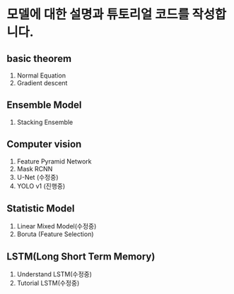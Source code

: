 # 모델에 대한 설명과 튜토리얼 코드를 작성합니다.
## basic theorem
1. Normal Equation
2. Gradient descent

## Ensemble Model
1. Stacking Ensemble

## Computer vision
1. Feature Pyramid Network
2. Mask RCNN
3. U-Net (수정중)
4. YOLO v1 (진행중)

## Statistic Model
1. Linear Mixed Model(수정중)
2. Boruta (Feature Selection)

## LSTM(Long Short Term Memory)
1. Understand LSTM(수정중)
2. Tutorial LSTM(수정중)

